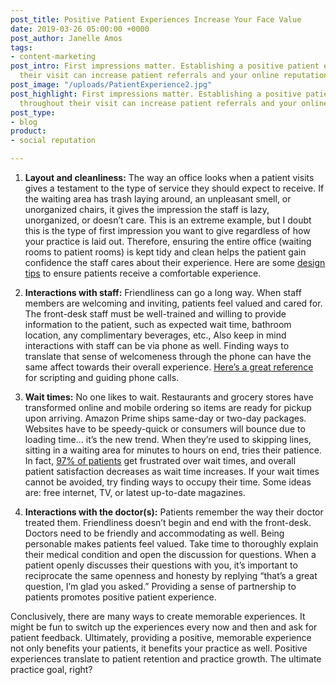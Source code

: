 ```yaml
---
post_title: Positive Patient Experiences Increase Your Face Value
date: 2019-03-26 05:00:00 +0000
post_author: Janelle Amos
tags:
- content-marketing
post_intro: First impressions matter. Establishing a positive patient experience throughout
  their visit can increase patient referrals and your online reputation.
post_image: "/uploads/PatientExperience2.jpg"
post_highlight: First impressions matter. Establishing a positive patient experience
  throughout their visit can increase patient referrals and your online reputation.
post_type:
- blog
product:
- social reputation

---
```

1. **Layout and cleanliness:** The way an office looks when a patient visits gives a testament to the type of service they should expect to receive. If the waiting area has trash laying around, an unpleasant smell, or unorganized chairs, it gives the impression the staff is lazy, unorganized, or doesn’t care. This is an extreme example, but I doubt this is the type of first impression you want to give regardless of how your practice is laid out. Therefore, ensuring the entire office (waiting rooms to patient rooms) is kept tidy and clean helps the patient gain confidence the staff cares about their experience. Here are some [design tips](https://www.workspace-resource.com/office-furniture/crucial-design-tips-for-creating-a-patient-focused-healthcare-facility/) to ensure patients receive a comfortable experience.

2. **Interactions with staff:** Friendliness can go a long way. When staff members are welcoming and inviting, patients feel valued and cared for. The front-desk staff must be well-trained and willing to provide information to the patient, such as expected wait time, bathroom location, any complimentary beverages, etc., Also keep in mind interactions with staff can be via phone as well. Finding ways to translate that sense of welcomeness through the phone can have the same affect towards their overall experience. [Here’s a great reference](https://www.theberylinstitute.org/blogpost/947424/302264/Phone-Skills-Making-or-Breaking-The-Patient-Experience) for scripting and guiding phone calls.

3. **Wait times:** No one likes to wait. Restaurants and grocery stores have transformed online and mobile ordering so items are ready for pickup upon arriving. Amazon Prime ships same-day or two-day packages. Websites have to be speedy-quick or consumers will bounce due to loading time… it’s the new trend. When they’re used to skipping lines, sitting in a waiting area for minutes to hours on end, tries their patience. In fact, [97% of patients](http://blog.medicalgps.com/how-long-will-you-wait-4-simple-tips-for-easing-the-wait-experience/) get frustrated over wait times, and overall patient satisfaction decreases as wait time increases. If your wait times cannot be avoided, try finding ways to occupy their time. Some ideas are: free internet, TV, or latest up-to-date magazines.

4. **Interactions with the doctor(s):** Patients remember the way their doctor treated them. Friendliness doesn’t begin and end with the front-desk. Doctors need to be friendly and accommodating as well. Being personable makes patients feel valued. Take time to thoroughly explain their medical condition and open the discussion for questions. When a patient openly discusses their questions with you, it’s important to reciprocate the same openness and honesty by replying “that’s a great question, I’m glad you asked.” Providing a sense of partnership to patients promotes positive patient experience.

Conclusively, there are many ways to create memorable experiences. It might be fun to switch up the experiences every now and then and ask for patient feedback. Ultimately, providing a positive, memorable experience not only benefits your patients, it benefits your practice as well. Positive experiences translate to patient retention and practice growth. The ultimate practice goal, right?